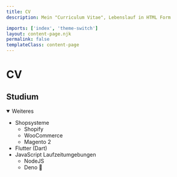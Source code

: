 ```yaml
---
title: CV
description: Mein "Curriculum Vitae", Lebenslauf in HTML Form

imports: ['index', 'theme-switch']
layout: content-page.njk
permalink: false
templateClass: content-page
---
```


# CV

## Studium
<ul></ul>

<details open>
  <summary>Weiteres</summary>
  <p>
    <ul>
      <li>Shopsysteme
        <ul>
          <li>Shopify</li>
          <li>WooCommerce</li>
          <li>Magento 2</li>
        </ul>
      </li>
      <li>Flutter (Dart)</li>
      <li>JavaScript Laufzeitumgebungen
        <ul>
          <li>NodeJS</li>
          <li>Deno 🦕</li>
        </ul>
      </li>
    </ul>
  </p>
</details>
